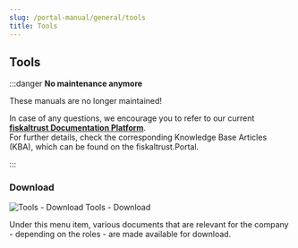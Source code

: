 ```yaml
---
slug: /portal-manual/general/tools
title: Tools
---
```


## Tools

:::danger **No maintenance anymore**

These manuals are no longer maintained! 

In case of any questions, we encourage you to refer to our current **[fiskaltrust Documentation Platform](https://docs.fiskaltrust.cloud/de/ "fiskaltrust Documentation Platform")**.  
For further details, check the corresponding Knowledge Base Articles (KBA), which can be found on the fiskaltrust.Portal.

:::

### Download

![Tools - Download](images/AccountProfile/Download.png "https://portal.fiskaltrust.at/AccountProfile/Download")
Tools - Download

Under this menu item, various documents that are relevant for the company - depending on the roles - are made available for download.
